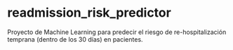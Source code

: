 # readmission_risk_predictor
Proyecto de Machine Learning para predecir el riesgo de re-hospitalización temprana (dentro de los 30 días) en pacientes. 
